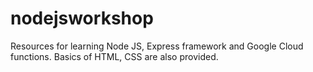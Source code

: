 # nodejsworkshop

Resources for learning Node JS, Express framework and Google Cloud functions.
Basics of HTML, CSS are also provided.
